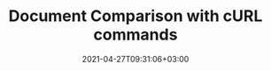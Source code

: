 ---
############################# Static ############################
layout: "product"
date: 2021-04-27T09:31:06+03:00
draft: false

product: "Comparison"
product_tag: "comparison"
platform: "cURL"
platform_tag: "curl"

############################# Head ############################
head_title: "Compare PDF Word Excel Web Documents | cURL for Cloud REST API"
head_description: "REST APIs for comparing popular document formats via cURL commands. Digitally compare PDF, Word, Excel, presentations, Outlook, HTML and images."

############################# Header ############################
title: "Document Comparison with cURL commands"
description: "cURL commands for REST API to compare images, documents, spreadsheets, eBooks, CAD, PDF files etc. Get documents difference report to accept or reject changes."
button:
    enable: true

############################# SubMenu ############################
submenu:
    enable: true
    
    left:
        img_alt: "GroupDocs.Comparison Cloud for cURL"
        image: "/sdk/272x272/groupdocs_comparison-for-curl.webp"
        product: "GroupDocs.Comparison"
        platform: "Cloud for cURL"

    middle:
        button:
            # button loop
            - link: "#overview"
              text: "Overview"

            # button loop
            - link: "#features"
              text: "Features"


            # button loop
            - link: "https://docs.groupdocs.cloud/comparison/release-notes/"
              text: "Release Notes"

            # button loop
            - link: "https://purchase.groupdocs.cloud/pricing"
              text: "Pricing"

    right:
        link_download: "https://groupdocscloud.github.io/"
        link_learn: "https://docs.groupdocs.cloud/comparison/"
        link_buy: "https://purchase.groupdocs.cloud/buy"

############################# Overview ############################
overview:
    enable: true
    content: |
      GroupDocs.Comparison Cloud API provides a one-stop-shop solution for comparing documents in all common business formats. Using cURL, you can send requests and receive responses and convert files on the cloud. Supported file types include: PDF and Microsoft Word documents, Excel spreadsheets, PowerPoint presentations, plain text and others.‎
    tabs:
      enable: true
      
      ## TAB ONE ##
      tab_one:
        description: |
          An overview of the features supported by the document comparison Cloud API.
      
        left:
          enable: true
          table:
            # table loop
            - icon: "fas fa-check"
              title: "Accept retrieved changes"
              
            # table loop
            - icon: "fas fa-bookmark-o"
              title: "Document Resources"
              content: |
                * Result document
                * Stream of result
                * Images of result

        right:
          enable: true
          table:
            # table loop
            - icon: "fas fa-trash-o"
              title: "Reject retrieved changes"
              
            # table loop
            - icon: "fas fa-retweet"
              title: "Changes Resources"
              content: |
                * Get changes
                * Update changes

      ## TAB TWO ##
      tab_two:
        description: |
          Document comparison Cloud API supported formats.

        left:
          enable: true
          table:
            # table loop
            - title: "Microsoft Office Formats"
              content: |
                * **Word**: DOC, DOCX, DOT, DOTX, DOCM, DOTM, RTF
                * **Excel**: XLS, XLSX, XLSM, XLSB, XLS2003
                * **PowerPoint**: PPT, PPTX, PPS, PPSX
                * **Outlook**: EML, EMLX, MSG

        right:
          enable: true
          table:
            # table loop
            - title: "Other Formats"
              content: |
                * **OpenDocument**: ODT, OTT, ODS, ODP, OTP
                * **Web**: HTM, HTML, MHTML
                        * **Fixed Layout**: PDF
                * **Image Files**: JPEG, BMP, PNG, GIF
                        * **Text**: TXT and other text formats with different extensions
                * **Others**: DJVU, DICOM, PDF, CSV


      ## TAB THREE ##
      tab_three:
        description: |
          Supported Operating Systems and Frameworks
      
        left:
          enable: true
          table:
            # table loop
            - icon: "fab fa-windows"
              title: "Operating Systems"
              content: |
                * Microsoft Windows Desktop
                * Microsoft Windows Server
                * Linux
                * MacOS

            # table loop
            - icon: "fas fa-code"
              title: "Supported Frameworks"
              content: |
                * Java 7 (1.7) and above

        right:
          enable: true
          table:
            # table loop
            - icon: "fas fa-cogs"
              title: "Development Environments"
              content: |
                * NetBeans
                * IntelliJ IDEA
                * Eclipse
            # table loop
            - icon: "fas fa-tools"
              title: "Build Automation Tool"
              content: |
                * Maven

############################# Features ############################
features:
    enable: true
    title: "Advanced Document Comparison REST API Features"

    feature:
      # feature loop
      - icon: "fas fa-file-o"
        content: "Multiple file formats support"

      # feature loop
      - icon: "fas fa-desktop"
        content: "Cross-platform compatibility"

      # feature loop
      - icon: "fas fa-copy"
        content: "Retrieve compared documents"
      
      # feature loop
      - icon: "fas fa-bullseye"
        content: "Accurate content comparison"

      # feature loop
      - icon: "fas fa-plug"
        content: "Accept or reject retrieved changes"
    
    more_feature:
      # more_feature_loop
      - title: "Get Changes from Compared Documents"
        content: "Using GroupDocs.Comparison Cloud API, you can compare documents and get list of changes, with just a few lines of code."

      # more_feature_loop
      - title: "Get changes from compared documents - cURL"
        content: |
          
          
          ```shell
          curl -v "https://api.groupdocs.cloud/v1.0/comparison/compareDocuments/changes?appsid=XXXX&signature=XXX-XX"
          -H "content-type: application/json"
          -X POST -d "{'sourceFile':{'folder':'comparisons','name':'source.docx','password':''},'targetFiles':[{'folder':'comparisons','name':'target.docx','password':''}],'settings ':{'generateSummaryPage':true,'showDeletedContent':true,'styleChangeDetection':true,'insertedItemsStyle':{'color':'Blue','beginSeparatorString':'','endSeparatorString':'','bold':false,'italic':false,'strikeThrough':false},'deletedItemsStyle':{'color':'Red','beginSeparatorString':'','endSeparatorString':'','bold':false,'italic':false,'strikeThrough':false},'styleChangedItemsStyle':{'color':'Green','beginSeparatorString':'','endSeparatorString':'','bold':false,'italic':false,'strikeThrough':false},'wordsSeparatorChars':[],'detailLevel':'Low','useFramesForDelInsElements':false,'calculateComponentCoordinates':false,'markDeletedInsertedContentDeep':false},'changes':[{'id':0,'action':'Reject'},{'id':1,'action':'Reject'}]}"
          ```
      
      # more_feature_loop
      - title: "Accurate Content Comparison"
        content: "Irrespective of the file format, GroupDocs.Comparison Cloud API is able to identify changes in literally all document elements, including texts, lines, boxes, margins, etc. This allows users to get complete details of all changes made to the document: texts, font types and styles, page headers, footers and overall layout – all are precisely analyzed and reported when differences are found."
      
      # more_feature_loop
      - title: "Advanced Document Handling"
        content: "GroupDocs.Comparison Cloud provides two main resources (Document and Changes) which allows retrieving compared documents (as file or array of images) or its changes. Also it provides the ability to update (accept or reject) retrieved changes."

      # more_feature_loop
      - title: "Language, Platform & Storage Independence"
        content: "Being a RESTful API, GroupDocs.Comparison Cloud can be used with any language or platform which supports HTTP requests and responses. You can also use GroupDocs.Comparison Cloud with many third party storage including Amazon S3, Google Cloud, Google Drive and DropBox."
      

############################# Support ############################
support:
    enable: true

############################# Solutions ############################
solutions:
    enable: true
    title: "GroupDocs.Comparison Cloud also offers individual document comparison SDKs for other popular languages as listed below:"

    solution:
        # solution loop
        - img_alt: "GroupDocs.Comparison Cloud SDK for .NET"
          image: "/sdk/272x272/groupdocs_comparison-for-net.webp"
          product: "GroupDocs.Comparison"
          platform: ".NET"
          link: "/comparison/net"
        # solution loop
        - img_alt: "GroupDocs.Comparison Cloud SDK for Java"
          image: "/sdk/272x272/groupdocs_comparison-for-java.webp"
          product: "GroupDocs.Comparison"
          platform: "Cloud SKD for Java"
          link: "/comparison/java"

        # solution loop
        - img_alt: "GroupDocs.Comparison Cloud SDK for PHP"
          image: "/sdk/272x272/groupdocs_comparison-for-php.webp"
          product: "GroupDocs.Comparison"
          platform: "PHP"
          link: "/comparison/php"

        # solution loop
        - img_alt: "GroupDocs.Comparison Cloud SDK for Python"
          image: "/sdk/272x272/groupdocs_comparison-for-python.webp"
          product: "GroupDocs.Comparison"
          platform: "Python"
          link: "/comparison/python"

        # solution loop
        - img_alt: "GroupDocs.Comparison Cloud SDK for Ruby"
          image: "/sdk/272x272/groupdocs_comparison-for-ruby.webp"
          product: "GroupDocs.Comparison"
          platform: "Ruby"
          link: "/comparison/ruby"
        # solution loop
        - img_alt: "GroupDocs.Comparison Cloud SDK for Node.js"
          image: "/sdk/272x272/groupdocs_comparison-for-node.webp"
          product: "GroupDocs.Comparison"
          platform: "Node.js"
          link: "/comparison/nodejs"

        

############################# Back to top ###############################
back_to_top:
  enable: true
---